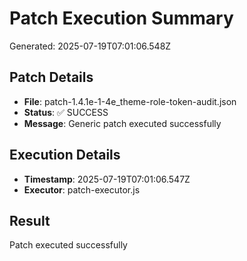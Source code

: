 # Patch Execution Summary
Generated: 2025-07-19T07:01:06.548Z

## Patch Details
- **File**: patch-1.4.1e-1-4e_theme-role-token-audit.json
- **Status**: ✅ SUCCESS
- **Message**: Generic patch executed successfully

## Execution Details
- **Timestamp**: 2025-07-19T07:01:06.547Z
- **Executor**: patch-executor.js

## Result
Patch executed successfully
